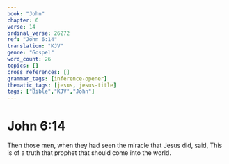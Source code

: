 ```yaml
---
book: "John"
chapter: 6
verse: 14
ordinal_verse: 26272
ref: "John 6:14"
translation: "KJV"
genre: "Gospel"
word_count: 26
topics: []
cross_references: []
grammar_tags: [inference-opener]
thematic_tags: [jesus, jesus-title]
tags: ["Bible","KJV","John"]
---
```


# John 6:14

Then those men, when they had seen the miracle that Jesus did, said, This is of a truth that prophet that should come into the world.
